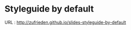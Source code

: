 Styleguide by default
=====================

URL : http://zufrieden.github.io/slides-styleguide-by-default



